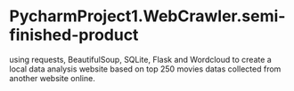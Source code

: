 # PycharmProject1.WebCrawler.semi-finished-product
using requests, BeautifulSoup, SQLite, Flask and Wordcloud to create a local data analysis website based on top 250 movies datas collected from another website online.
